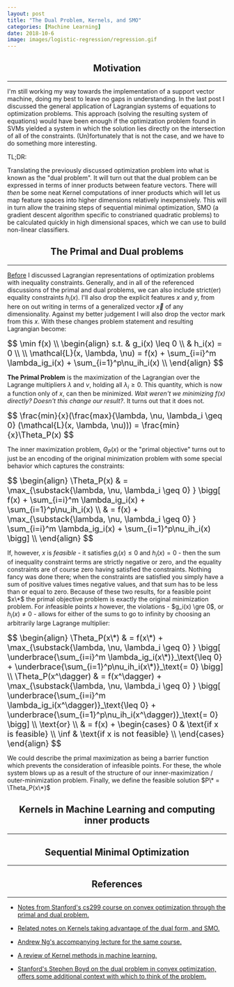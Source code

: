 ```yaml
---
layout: post
title: "The Dual Problem, Kernels, and SMO"
categories: [Machine Learning]
date: 2018-10-6
image: images/logistic-regression/regression.gif
---
```


<script type="text/x-mathjax-config">
MathJax.Hub.Config({
  CommonHTML: { scale: 150 },
  tex2jax: {inlineMath: [['$','$'], ['\\(','\\)']]}
});
</script>
<script type="text/javascript" async
src="https://cdnjs.cloudflare.com/ajax/libs/mathjax/2.7.0/MathJax.js?config=TeX-AMS-MML_HTMLorMML" type="text/javascript"></script>

<h2 align="center">Motivation</h2><hr>

I'm still working my way towards the implementation of a support vector machine, doing my best to leave no gaps in understanding. In the last post I discussed the general application of Lagrangian systems of equations to optimization problems. This approach (solving the resulting system of equations) would have been enough if the optimization problem found in SVMs yielded a system in which the solution lies directly on the intersection of all of the constraints. (Un)fortunately that is not the case, and we have to do something more interesting.

TL;DR:

Translating the previously discussed optimization problem into what is known as the "dual problem". It will turn out that the dual problem can be expressed in terms of inner products between feature vectors. There will *then* be some neat Kernel computations of inner products which will let us map feature spaces into higher dimensions relatively inexpensively. This will in turn allow the training steps of sequential minimal optimization, SMO (a gradient descent algorithm specific to constrianed quadratic problems) to be calculated quickly in high dimensional spaces, which we can use to build non-linear classifiers.

<h2 align="center">The Primal and Dual problems</h2><hr>

[Before](https://kyle-lewis.github.io/machine%20learning/2018/09/15/Constrained-Maximization-and-Lagrange-Multipliers.html) I discussed Lagrangian representations of optimization problems with inequality constraints. Generally, and in all of the referenced discussions of the primal and dual problems, we can also include strict(er) equality constraints $h_i(x)$. I'll also drop the explicit features $x$ and $y$, from here on out writing in terms of a generalized vector $\vec{x}$ of any dimensionality. Against my better judgement I will also drop the vector mark from this $x$. With these changes problem statement and resulting Lagrangian become:

<div style="font-size: 130%;">
	$$ 
	\min f(x) \\
	\begin{align}
	s.t. & g_i(x) \leq 0 \\
	& h_i(x) = 0 \\
	\\
	\mathcal{L}(x, \lambda, \nu) = f(x) + \sum_{i=i}^m \lambda_ig_i(x) + \sum_{i=1}^p\nu_ih_i(x) \\
	\end{align}
	$$
</div>

**The Primal Problem** is the maximization of the Lagrangian over the Lagrange multipliers $\lambda$ and $\nu$, holding all $\lambda_i \geq 0$. This quantity, which is now a function only of $x$, can then be minimized. *Wait weren't we minimizing f(x) directly? Doesn't this change our result?*. It turns out that it does not.

<div style="font-size: 130%;">
	$$ 
	\frac{min}{x}(\frac{max}{\lambda, \nu, \lambda_i \geq 0} (\mathcal{L}(x, \lambda, \nu))) = \frac{min}{x}\Theta_P(x)
	$$
</div>

The inner maximization problem, $\Theta_P(x)$ or the "primal objective" turns out to just be an encoding of the original minimization problem with some special behavior which captures the constraints:

<div style="font-size: 130%;">
	$$ 
	\begin{align}
	\Theta_P(x) & = \max_{\substack{\lambda, \nu, \lambda_i \geq 0} } \bigg[ f(x) + \sum_{i=i}^m \lambda_ig_i(x) + \sum_{i=1}^p\nu_ih_i(x) \\
	& = f(x) + \max_{\substack{\lambda, \nu, \lambda_i \geq 0} } \sum_{i=i}^m \lambda_ig_i(x) + \sum_{i=1}^p\nu_ih_i(x) \bigg] \\
	\end{align}
	$$
</div>

If, however, $x$ is *feasible* - it satisfies $g_i(x) \leq 0$ and $h_i(x) = 0$ - then the sum of inequality constraint terms are strictly negative or zero, and the equality constraints are of course zero having satisfied the constraints. Nothing fancy was done there; when the constraints are satisfied you simply have a sum of positive values times negative values, and that sum has to be less than or equal to zero. Because of these two results, for a feasible point $x\*$ the primal objective problem is exactly the original minimization problem. For *in*feasible points $x$ however, the violations - $g_i(x) \gre 0$, or $h_i(x) \neq 0$ - allows for either of the sums to go to infinity by choosing an arbitrarily large Lagrange multiplier:

<div style="font-size: 130%;">
	$$ 
	\begin{align}
	\Theta_P(x\*) & = f(x\*) + \max_{\substack{\lambda, \nu, \lambda_i \geq 0} } \bigg[ \underbrace{\sum_{i=i}^m \lambda_ig_i(x\*)}_\text{\leq 0} + \underbrace{\sum_{i=1}^p\nu_ih_i(x\*)}_\text{= 0} \bigg] \\
	\Theta_P(x^\dagger) & = f(x^\dagger) + \max_{\substack{\lambda, \nu, \lambda_i \geq 0} } \bigg[ \underbrace{\sum_{i=i}^m \lambda_ig_i(x^\dagger)}_\text{\leq 0} + \underbrace{\sum_{i=1}^p\nu_ih_i(x^\dagger)}_\text{= 0} \bigg] \\
	\text{or} \\
	& = f(x) + \begin{cases}
				0 & \text{if x is feasible} \\
				\inf & \text{if x is not feasible} \\
				\end{cases}
	\end{align}
	$$
</div>

We could describe the primal maximization as being a barrier function which prevents the consideration of infeasible points. For these, the whole system blows up as a result of the structure of our inner-maximization / outer-minimization problem. Finally, we define the feasible solution $P\* = \Theta_P(x\*)$




<h2 align="center">Kernels in Machine Learning and computing inner products</h2><hr>


<h2 align="center">Sequential Minimal Optimization</h2><hr>


<h2 align="center">References</h2><hr>

- <a href="http://cs229.stanford.edu/section/cs229-cvxopt2.pdf" target="_blank"> Notes from Stanford's cs299 course on convex optimization through the primal and dual problem. 

- <a href="http://cs229.stanford.edu/notes/cs229-notes3.pdf" target="_blank"> Related notes on Kernels taking advantage of the dual form, and SMO.

- <a href="https://www.youtube.com/watch?v=s8B4A5ubw6c&index=8&list=PLA89DCFA6ADACE599&t=1160s" target="_blank"> Andrew Ng's accompanying lecture for the same course. 

- <a href="https://pdfs.semanticscholar.org/2862/e7b8fefb209cdb4c47a1643f2af71cd67b00.pdf" target="_blank"> A review of Kernel methods in machine learning. 

- <a href="https://youtu.be/FJVmflArCXc" target="_blank"> Stanford's Stephen Boyd on the dual problem in convex optimization, offers some additional context with which to think of the problem. 

